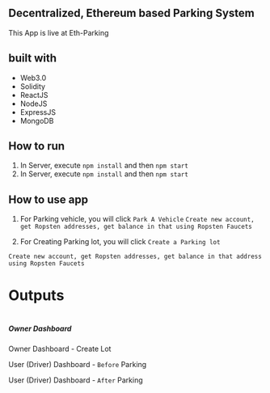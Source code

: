 ## Decentralized, Ethereum based Parking System

This App is live at Eth-Parking

## built with
<ul>
<li>Web3.0</li>
<li>Solidity</li>
<li>ReactJS</li>
<li>NodeJS</li>
<li>ExpressJS</li>
<li>MongoDB</li>
</ul>


## How to run
1. In Server, execute `npm install` and then `npm start`
2. In Server, execute `npm install` and then `npm start`


## How to use app
1. For Parking vehicle, you will click `Park A Vehicle`
`Create new account, get Ropsten addresses, get balance in that using Ropsten Faucets`

2. For Creating Parking lot, you will click `Create a Parking lot`

`Create new account, get Ropsten addresses, get balance in that address using Ropsten Faucets`

<h1 style="margin-bottom:10px;">Outputs<h1>

<h5>Owner Dashboard</h5>



Owner Dashboard - Create Lot


User (Driver) Dashboard - `Before` Parking


User (Driver) Dashboard - `After` Parking


